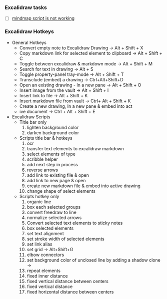 ### Excalidraw tasks
- [ ] [mindmap script is not working](https://zsviczian.github.io/obsidian-excalidraw-plugin/Examples/templater_mindmap.html)


### Excalidraw Hotkeys


- General Hotkeys
	- Convert empty note to Excalidraw Drawing → Alt + Shift + X
	- Copy markdown link for selected element to clipboard → Alt + Shift + C 
	- Toggle between excalidraw & markdown mode → Alt + Shift + M 
	- Search for text in drawing → Alt + S 
	- Toggle property-panel tray-mode → Alt + Shift + T 
	- Transclude (embed) a drawing → Ctrl+Alt+Shift+D
	- Open an existing drawing - In a new pane → Alt + Shift + O 
	- Insert image from the vault → Alt + Shift + I 
	- Insert link to file → Alt + Shift + K 
	- Insert markdown file from vault → Ctrl+ Alt + Shift + K 
	- Create a new drawing, In a new pane & embed into act
	- ive document → Ctrl + Alt + Shift + E 
- Excalidraw Scripts
	- Title bar only
		1. lighten background color 
		2. darken background color 
	- Scripts title bar & hotkeys
		1. ocr 
		2. transfer text elements to excalidraw markdown
		3. select elements of type
		4. scribble helper
		4. add next step in process
		18. reverse arrows
		2. add link to existing file & open
		3. add link to new page & open
		7. create new markdown file & embed into active drawing
		9. change shape of select elements
	- Scripts hotkey only
		1. organic line
		5. box each selected groups
		6. convert freedraw to line
		8. normalize selected arrows
		10. Convert selected text elements to sticky notes
		11. box selected elements
		12. set text alignment
		13. set stroke width of selected elements
		14. set link alias
		15. set grid → Alt+Shift+G
		16. elbow connectors
		17. set background color of unclosed line by adding a shadow clone → 
		19. repeat elements
		20. fixed inner distance
		21. fixed vertical distance between centers
		22. fixed vertical distance
		23. fixed horizontal distance between centers


